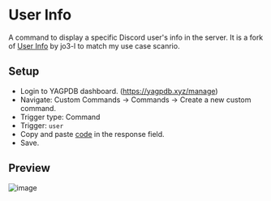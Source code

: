 # User Info
A command to display a specific Discord user's info in the server. It is a fork of [User Info](https://yagpdb-cc.github.io/info/user) by jo3-l to match my use case scanrio.

## Setup
- Login to YAGPDB dashboard. (https://yagpdb.xyz/manage)
- Navigate: Custom Commands -> Commands -> Create a new custom command.
- Trigger type: Command
- Trigger: `user`
- Copy and paste [code](https://raw.githubusercontent.com/Samillion/yagpdb-cc/main/User%20Info/userinfo.go) in the response field.
- Save.

## Preview

![image](https://github.com/Samillion/yagpdb-cc/assets/17427046/9f56b019-962e-4ae1-8758-926d8ec1e9bc)
